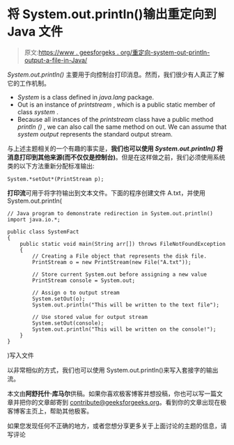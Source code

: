 # 将 System.out.println()输出重定向到 Java 文件

> 原文:[https://www . geesforgeks . org/重定向-system-out-println-output-a-file-in-Java/](https://www.geeksforgeeks.org/redirecting-system-out-println-output-to-a-file-in-java/)

*System.out.println()* 主要用于向控制台打印消息。然而，我们很少有人真正了解它的工作机制。

*   *System* is a class defined in *java.lang* package.
*   Out is an instance of *printstream* , which is a public static member of class *system* .
*   Because all instances of the *printstream* class have a public method *println ()* , we can also call the same method on out. We can assume that *system output* represents the standard output stream.

与上述主题相关的一个有趣的事实是，**我们也可以使用 *System.out.println()* 将消息打印到其他来源(而不仅仅是控制台)**。但是在这样做之前，我们必须使用系统类的以下方法重新分配标准输出:

```
System.*setOut*(PrintStream p);
```

**打印流**可用于将字符输出到文本文件。下面的程序创建文件 A.txt，并使用 System.out.println(

```
// Java program to demonstrate redirection in System.out.println()
import java.io.*;

public class SystemFact
{
    public static void main(String arr[]) throws FileNotFoundException
    {
        // Creating a File object that represents the disk file.
        PrintStream o = new PrintStream(new File("A.txt"));

        // Store current System.out before assigning a new value
        PrintStream console = System.out;

        // Assign o to output stream
        System.setOut(o);
        System.out.println("This will be written to the text file");

        // Use stored value for output stream
        System.setOut(console);
        System.out.println("This will be written on the console!");
    }
}
```

)写入文件

以非常相似的方式，我们也可以使用 System.out.println()来写入套接字的输出流。

本文由**阿舒托什·库马尔**供稿。如果你喜欢极客博客并想投稿，你也可以写一篇文章并把你的文章邮寄到 contribute@geeksforgeeks.org。看到你的文章出现在极客博客主页上，帮助其他极客。

如果您发现任何不正确的地方，或者您想分享更多关于上面讨论的主题的信息，请写评论
